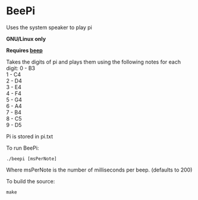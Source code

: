 # BeePi
Uses the system speaker to play pi

**GNU/Linux only**

**Requires [beep](http://www.johnath.com/beep/)**

Takes the digits of pi and plays them using the following notes for each digit:
0 - B3  
1 - C4  
2 - D4  
3 - E4  
4 - F4  
5 - G4  
6 - A4  
7 - B4  
8 - C5  
9 - D5  

Pi is stored in pi.txt

To run BeePi:
```
./beepi [msPerNote]
```
Where msPerNote is the number of milliseconds per beep. (defaults to 200)

To build the source:
```
make
```
